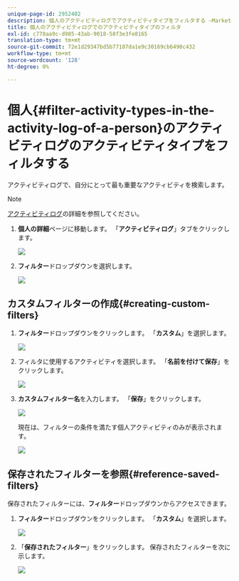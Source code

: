 ```yaml
---
unique-page-id: 2952402
description: 個人のアクティビティログでアクティビティタイプをフィルタする —Marketoドキュメント — 製品ドキュメント
title: 個人のアクティビティログでのアクティビティタイプのフィルタ
exl-id: c778aa9c-d985-43ab-9018-58f3e3fe8165
translation-type: tm+mt
source-git-commit: 72e1d29347bd5b77107da1e9c30169cb6490c432
workflow-type: tm+mt
source-wordcount: '128'
ht-degree: 0%

---
```


# 個人{#filter-activity-types-in-the-activity-log-of-a-person}のアクティビティログのアクティビティタイプをフィルタする

アクティビティログで、自分にとって最も重要なアクティビティを検索します。

>[!NOTE]
>
>[アクティビティログ](/help/marketo/product-docs/core-marketo-concepts/smart-lists-and-static-lists/managing-people-in-smart-lists/locate-the-activity-log-for-a-person.md)の詳細を参照してください。

1. **個人の詳細**&#x200B;ページに移動します。 「**アクティビティログ**」タブをクリックします。

   ![](assets/one.png)

1. **フィルター**&#x200B;ドロップダウンを選択します。

   ![](assets/two-3.png)

## カスタムフィルターの作成{#creating-custom-filters}

1. **フィルター**&#x200B;ドロップダウンをクリックします。 「**カスタム**」を選択します。

   ![](assets/three-3.png)

1. フィルタに使用するアクティビティを選択します。 「**名前を付けて保存**」をクリックします。

   ![](assets/image2015-4-27-22-3a55-3a43.png)

1. **カスタムフィルター名**&#x200B;を入力します。 「**保存**」をクリックします。

   ![](assets/five-1.png)

   現在は、フィルターの条件を満たす個人アクティビティのみが表示されます。

   ![](assets/six-1.png)

## 保存されたフィルターを参照{#reference-saved-filters}

保存されたフィルターには、**フィルター**&#x200B;ドロップダウンからアクセスできます。

1. **フィルター**&#x200B;ドロップダウンをクリックします。 「**カスタム**」を選択します。

   ![](assets/seven-1.png)

1. 「**保存されたフィルター**」をクリックします。 保存されたフィルターを次に示します。

   ![](assets/eight.png)

